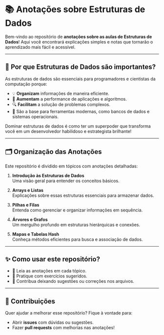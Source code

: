 # 📚 Anotações sobre Estruturas de Dados

Bem-vindo ao repositório de **anotações sobre as aulas de Estruturas de Dados**! Aqui você encontrará explicações simples e notas que tornarão o aprendizado mais fácil e acessível.

---

## 🌟 Por que Estruturas de Dados são importantes?

As estruturas de dados são essenciais para programadores e cientistas da computação porque:

- 💡 **Organizam** informações de maneira eficiente.
- 🚀 **Aumentam** a performance de aplicações e algoritmos.
- 🔍 **Facilitam** a solução de problemas complexos.
- 🔧 São a base para ferramentas modernas, como bancos de dados e sistemas operacionais.

Dominar estruturas de dados é como ter um superpoder que transforma você em um desenvolvedor habilidoso e estrategista brilhante!

---

## 🗂️ Organização das Anotações

Este repositório é dividido em tópicos com anotações detalhadas:

1. **Introdução às Estruturas de Dados**  
   Uma visão geral para entender os conceitos básicos.

2. **Arrays e Listas**  
   Explicações sobre essas estruturas essenciais para armazenar dados.

3. **Pilhas e Filas**  
   Entenda como gerenciar e organizar informações em sequência.

4. **Árvores e Grafos**  
   Um mergulho profundo em estruturas hierárquicas e conexões.

5. **Mapas e Tabelas Hash**  
   Conheça métodos eficientes para busca e associação de dados.

---

## ✨ Como usar este repositório?

- 📖 Leia as anotações em cada tópico.
- 🧠 Pratique com exercícios sugeridos.
- 💬 Contribua deixando sugestões ou correções nos arquivos.

---

## 🚩 Contribuições

Quer ajudar a melhorar esse repositório? Fique à vontade para:

- Abrir **issues** com dúvidas ou sugestões.
- Fazer **pull requests** com melhorias nas anotações!
